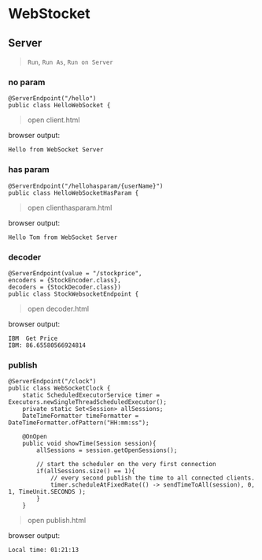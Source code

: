 # WebStocket

## Server

> `Run`, `Run As`, `Run on Server`

### no param

```
@ServerEndpoint("/hello")
public class HelloWebSocket {
```

> open client.html

browser output:

```
Hello from WebSocket Server
```

### has param

```
@ServerEndpoint("/hellohasparam/{userName}")
public class HelloWebSocketHasParam {
```

> open clienthasparam.html

browser output:

```
Hello Tom from WebSocket Server
```

### decoder

```
@ServerEndpoint(value = "/stockprice",
encoders = {StockEncoder.class},
decoders = {StockDecoder.class})
public class StockWebsocketEndpoint {
```

> open decoder.html

browser output:

```
IBM  Get Price
IBM: 86.65580566924814
```

### publish

```
@ServerEndpoint("/clock")
public class WebSocketClock {
	static ScheduledExecutorService timer = Executors.newSingleThreadScheduledExecutor();
	private static Set<Session> allSessions;
	DateTimeFormatter timeFormatter = DateTimeFormatter.ofPattern("HH:mm:ss");
	
	@OnOpen
	public void showTime(Session session){
		allSessions = session.getOpenSessions();
		
		// start the scheduler on the very first connection
		if(allSessions.size() == 1){
			// every second publish the time to all connected clients.
			timer.scheduleAtFixedRate(() -> sendTimeToAll(session), 0, 1, TimeUnit.SECONDS );
		}
	}
```

> open publish.html

browser output:

```
Local time: 01:21:13
```


